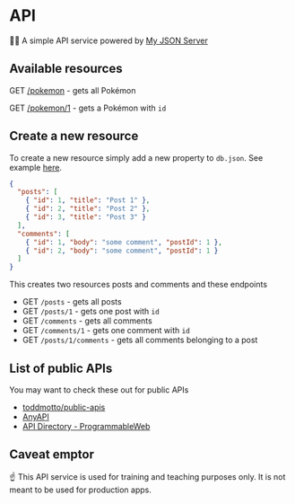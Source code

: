 # API

💁‍♀️ A simple API service powered by [My JSON Server](https://my-json-server.typicode.com/)

## Available resources

GET [/pokemon](https://my-json-server.typicode.com/thoughtworks-jumpstart/api/pokemon) - gets all Pokémon

GET [/pokemon/1](https://my-json-server.typicode.com/thoughtworks-jumpstart/api/pokemon/1) - gets a Pokémon with `id`

## Create a new resource

To create a new resource simply add a new property to `db.json`. See example [here](https://github.com/typicode/demo/blob/master/db.json).

```json
{
  "posts": [
    { "id": 1, "title": "Post 1" },
    { "id": 2, "title": "Post 2" },
    { "id": 3, "title": "Post 3" }
  ],
  "comments": [
    { "id": 1, "body": "some comment", "postId": 1 },
    { "id": 2, "body": "some comment", "postId": 1 }
  ]
}
```

This creates two resources posts and comments and these endpoints

- GET `/posts` - gets all posts
- GET `/posts/1` - gets one post with `id`
- GET `/comments` - gets all comments
- GET `/comments/1` - gets one comment with `id`
- GET `/posts/1/comments` - gets all comments belonging to a post

## List of public APIs

You may want to check these out for public APIs

- [toddmotto/public-apis](https://github.com/toddmotto/public-apis)
- [AnyAPI](https://any-api.com/)
- [API Directory - ProgrammableWeb](https://www.programmableweb.com/apis/directory)

## Caveat emptor

☝️ This API service is used for training and teaching purposes only. It is not meant to be used for production apps.
